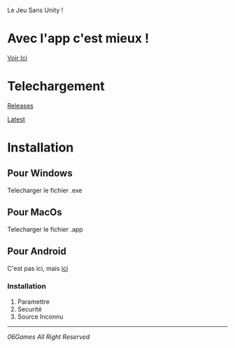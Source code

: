 
Le Jeu Sans Unity !
# Avec l'app c'est mieux !
[Voir Ici](https://06games.github.io/App.html)

# Telechargement
[Releases](https://github.com/06Games/Jeu/releases) <P>
[Latest](https://github.com/06Games/Jeu/releases/latest)
# Installation
## Pour Windows
Telecharger le fichier .exe
## Pour MacOs
Telecharger le fichier .app
## Pour Android
C'est pas ici, mais [ici](https://06games.store.aptoide.com/app/market/com.unity.sampleassets/1/23131455/Jeu)
### Installation
1. Paramettre
2. Securité
3. Source Inconnu

<HR>
<i>06Games All Right Reserved</i>
